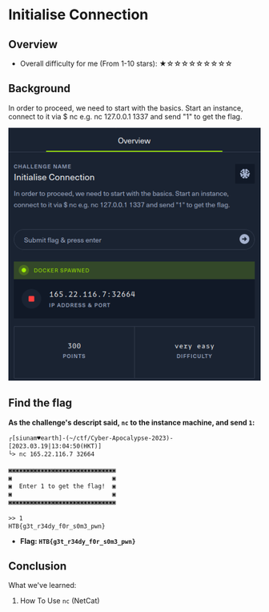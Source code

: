 # Initialise Connection

## Overview

- Overall difficulty for me (From 1-10 stars): ★☆☆☆☆☆☆☆☆☆

## Background

In order to proceed, we need to start with the basics. Start an instance, connect to it via $ nc e.g. nc 127.0.0.1 1337 and send "1" to get the flag.

![](https://raw.githubusercontent.com/siunam321/CTF-Writeups/main/Cyber-Apocalypse-2023/images/Pasted%20image%2020230319130432.png)

## Find the flag

**As the challenge's descript said, `nc` to the instance machine, and send `1`:**
```
┌[siunam♥earth]-(~/ctf/Cyber-Apocalypse-2023)-[2023.03.19|13:04:50(HKT)]
└> nc 165.22.116.7 32664          

▣▣▣▣▣▣▣▣▣▣▣▣▣▣▣▣▣▣▣▣▣▣▣▣▣▣▣▣▣▣
▣                            ▣
▣  Enter 1 to get the flag!  ▣
▣                            ▣
▣▣▣▣▣▣▣▣▣▣▣▣▣▣▣▣▣▣▣▣▣▣▣▣▣▣▣▣▣▣

>> 1
HTB{g3t_r34dy_f0r_s0m3_pwn}
```

- **Flag: `HTB{g3t_r34dy_f0r_s0m3_pwn}`**

## Conclusion

What we've learned:

1. How To Use `nc` (NetCat)